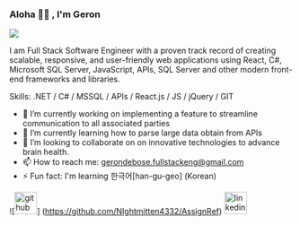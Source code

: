 ### Aloha 👋🏾 , I'm Geron
![](https://media.licdn.com/dms/image/D5616AQFGR5_gHTduiw/profile-displaybackgroundimage-shrink_350_1400/0/1703191801645?e=1708560000&v=beta&t=ZZFBDlFBvFbRsH4M309XzGdIkkaZMeYOxVll_O8A7tU)

I am Full Stack Software Engineer with a proven track record of creating scalable, responsive, and user-friendly web applications using React, C#, Microsoft SQL Server, JavaScript, APIs, SQL Server and other modern front-end frameworks and libraries.

Skills: .NET / C# / MSSQL / APIs / React.js / JS / jQuery / GIT

- 🔭 I’m currently working on implementing a feature to streamline communication to all associated parties 
- 🌱 I’m currently learning how to parse large data obtain from APIs 
- 👯 I’m looking to collaborate on on innovative technologies to advance brain health. 
- 📫 How to reach me: gerondebose.fullstackeng@gmail.com 
- ⚡ Fun fact: I'm learning 한극어[han-gu-geo] (Korean) 
  
![<img src='https://cdn.jsdelivr.net/npm/simple-icons@3.0.1/icons/github.svg' alt='github' height='40'>] (https://github.com/NIghtmitten4332/AssignRef)  [<img src='https://cdn.jsdelivr.net/npm/simple-icons@3.0.1/icons/linkedin.svg' alt='linkedin' height='40'>](https://linkedin.com/in/geron-debose/)  

